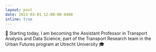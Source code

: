 ```yaml
---
layout: post
date: 2023-03-01 12:00:00-0400
inline: true
---
```


:busstop: Starting today, I am becoming the Assistant Professor in Transport Analysis and Data Science, part of the Transport Research team in the Urban Futures program at Utrecht University :mortar_board:
